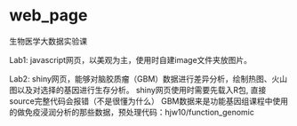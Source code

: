 # web_page
生物医学大数据实验课

Lab1: javascript网页，以美观为主，使用时自建image文件夹放图片。

Lab2: shiny网页，能够对脑胶质瘤（GBM）数据进行差异分析，绘制热图、火山图以及对选择的基因进行生存分析。
shiny网页使用时需要先载入R包, 直接source完整代码会报错（不是很懂为什么）
GBM数据来是功能基因组课程中使用的做免疫浸润分析的那些数据，预处理代码：hjw10/function_genomic
